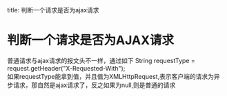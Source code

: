 title: 判断一个请求是否为ajax请求 

#  判断一个请求是否为AJAX请求 
普通请求与ajax请求的报文头不一样，通过如下 
String requestType = request.getHeader("X-Requested-With");  
如果requestType能拿到值，并且值为XMLHttpRequest,表示客户端的请求为异步请求，那自然是ajax请求了，反之如果为null,则是普通的请求 